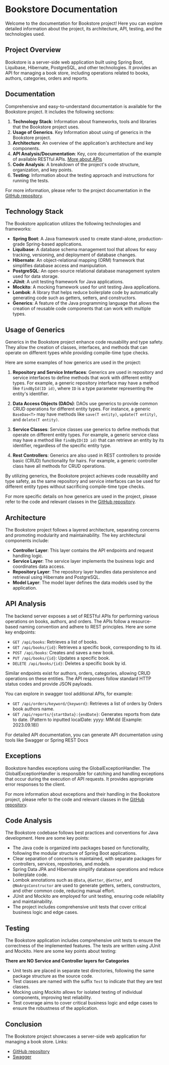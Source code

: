 # Bookstore Documentation

Welcome to the documentation for Bookstore project! Here you can explore detailed information about the project, its
architecture, API, testing, and the technologies used.

## Project Overview

Bookstore is a server-side web application built using Spring Boot, Liquibase, Hibernate, PostgreSQL, and other
technologies. It provides an API for managing a book store, including operations related to books, authors, categories,
orders and reports.

## Documentation

Comprehensive and easy-to-understand documentation is available for the Bookstore project. It includes the following
sections:

1. **Technology Stack**: Information about frameworks, tools and libraries that the Bookstore project uses.
2. **Usage of Generics**. Key Information about using of generics in the Bookstore project.
3. **Architecture**: An overview of the application's architecture and key components.
4. **API Analysis/Documentation**: Key, core documentation of the example of available RESTful
   APIs. [More about APIs](http://localhost:8080/Store/api-doc)
5. **Code Analysis**: A breakdown of the project's code structure, organization, and key points.
6. **Testing**: Information about the testing approach and instructions for running the tests.

For more information, please refer to the project documentation in
the [GitHub repository](https://github.com/Arthur488/bookstore/tree/arthurs_branch).

## Technology Stack

The Bookstore application utilizes the following technologies and frameworks:

- **Spring Boot**: A Java framework used to create stand-alone, production-grade Spring-based applications.
- **Liquibase**: A database schema management tool that allows for easy tracking, versioning, and deployment of database
  changes.
- **Hibernate**: An object-relational mapping (ORM) framework that simplifies database access and manipulation.
- **PostgreSQL**: An open-source relational database management system used for data storage.
- **JUnit**: A unit testing framework for Java applications.
- **Mockito**: A mocking framework used for unit testing Java applications.
- **Lombok**: A library that helps reduce boilerplate code by automatically generating code such as getters, setters,
  and constructors.
- **Generics**: A feature of the Java programming language that allows the creation of reusable code components that can
  work with multiple types.

## Usage of Generics

Generics in the Bookstore project enhance code reusability and type safety. They allow the creation of classes,
interfaces, and methods that can operate on different types while providing compile-time type checks.

Here are some examples of how generics are used in the project:

1. **Repository and Service Interfaces**: Generics are used in repository and service interfaces to define methods that
   work with different entity types. For example, a generic repository interface may have a method
   like `findById(ID id)`, where `ID` is a type parameter representing the entity's identifier.

2. **Data Access Objects (DAOs)**: DAOs use generics to provide common CRUD operations for different entity types. For
   instance, a generic `BaseDao<T>` may have methods like `save(T entity)`, `update(T entity)`, and `delete(T entity)`.

3. **Service Classes**: Service classes use generics to define methods that operate on different entity types. For
   example, a generic service class may have a method like `findByID(ID id)` that can retrieve an entity by its
   identifier, regardless of the specific entity type.

4. **Rest Controllers**: Generics are also used in REST controllers to provide basic (CRUD) functionality for hairs. For
   example, a generic controller class have all methods for CRUD operations.

By utilizing generics, the Bookstore project achieves code reusability and type safety, as the same repository and
service interfaces can be used for different entity types without sacrificing compile-time type checks.

For more specific details on how generics are used in the project, please refer to the code and relevant classes in
the [GitHub repository](https://github.com/Arthur488/bookstore/tree/arthurs_branch).

## Architecture

The Bookstore project follows a layered architecture, separating concerns and promoting modularity and maintainability.
The key architectural components include:

- **Controller Layer**: This layer contains the API endpoints and request handling logic.
- **Service Layer**: The service layer implements the business logic and coordinates data access.
- **Repository Layer**: The repository layer handles data persistence and retrieval using Hibernate and PostgreSQL.
- **Model Layer**: The model layer defines the data models used by the application.

## API Analysis

The backend server exposes a set of RESTful APIs for performing various operations on books, authors, and orders. The
APIs follow a resource-based naming convention and adhere to REST principles. Here are some key endpoints:

- `GET /api/books`: Retrieves a list of books.
- `GET /api/books/{id}`: Retrieves a specific book, corresponding to Its id.
- `POST /api/books`: Creates and saves a new book.
- `PUT /api/books/{id}`: Updates a specific book.
- `DELETE /api/books/{id}`: Deletes a specific book by id.

Similar endpoints exist for authors, orders, categories, allowing CRUD operations on these entities. The API responses
follow
standard HTTP status codes and provide JSON payloads.

You can explore in swagger tool additional APIs, for example:

- `GET /api/orders/keyword/{keyword}`: Retrieves a list of orders by Orders book authors name.
- `GET /api/reports/{startData}:{endDate}`: Generates reports from date to date. (Pattern to inputted localDate: yyyy:
  MM:dd (Example: 2023.09.18))

For detailed API documentation, you can generate API documentation using tools like Swagger or Spring REST Docs

## Exceptions

Bookstore handles exceptions using the GlobalExceptionHandler. The GlobalExceptionHandler is responsible for catching
and handling exceptions that occur during the execution of API requests. It provides appropriate error responses to the
client.

For more information about exceptions and their handling in the Bookstore project, please refer to the code and relevant
classes in
the [GitHub repository](https://github.com/Arthur488/bookstore/tree/arthurs_branch/BookStore/src/main/java/practise/bookstore/generics/exceptions).

## Code Analysis

The Bookstore codebase follows best practices and conventions for Java development. Here are some key points:

- The Java code is organized into packages based on functionality, following the modular structure of Spring Boot
  applications.
- Clear separation of concerns is maintained, with separate packages for controllers, services, repositories, and
  models.
- Spring Data JPA and Hibernate simplify database operations and reduce boilerplate code.
- Lombok annotations such as `@Data`, `@Getter`, `@Setter`, and `@NoArgsConstructor` are used to generate getters,
  setters, constructors, and other common code, reducing manual effort.
- JUnit and Mockito are employed for unit testing, ensuring code reliability and maintainability.
- The project includes comprehensive unit tests that cover critical business logic and edge cases.

## Testing

The Bookstore application includes comprehensive unit tests to ensure the correctness of the implemented features. The
tests are written using JUnit and Mockito. Here are some key points about testing:

**There are NO Service and Controller layers for Categories**

- Unit tests are placed in separate test directories, following the same package structure as the source code.
- Test classes are named with the suffix `Test` to indicate that they are test classes.
- Mocking using Mockito allows for isolated testing of individual components, improving test reliability.
- Test coverage aims to cover critical business logic and edge cases to ensure the robustness of the application.

## Conclusion

The Bookstore project showcases a server-side web application for managing a book store.
Links:

- [GitHub repository](https://github.com/Arthur488/bookstore-java-practise)
- [Swagger](http://localhost:8080/Store/api-doc)